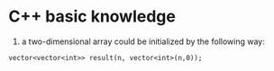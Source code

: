 # C++ basic knowledge
1. a two-dimensional array could be initialized by the following way:
``` 
vector<vector<int>> result(n, vector<int>(n,0));
``` 